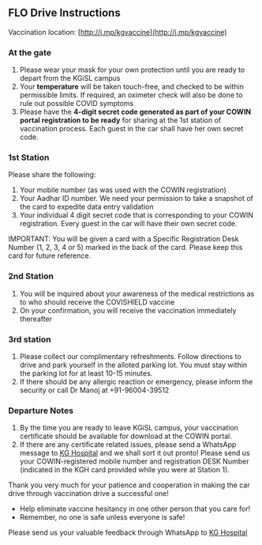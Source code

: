 <!-- title: Final Instructions for FLO Drive -->

## FLO Drive Instructions

Vaccination location: [http://j.mp/kgvaccine](http://j.mp/kgvaccine)

### At the gate
1. Please wear your mask for your own protection until you are ready to depart from the KGiSL campus 
2. Your **temperature** will be taken touch-free, and checked to be within permissible limits. If required, an oximeter check will also be done to rule out possible COVID symptoms 
3. Please have the **4-digit secret code generated as part of your COWIN portal registration to be ready** for sharing at the 1st station of vaccination process. Each guest in the car shall have her own secret code. 

### 1st Station
Please share the following: 
1. Your mobile number (as was used with the COWIN registration) 
2. Your Aadhar ID number. We need your permission to take a snapshot of the card to expedite data entry validation
3. Your individual 4 digit secret code that is corresponding to your COWIN registration. Every guest in the car will have their own secret code. 

IMPORTANT: You will be given a card with a Specific Registration Desk Number (1, 2, 3, 4 or 5) marked in the back of the card. Please keep this card for future reference. 

### 2nd Station 
1. You will be inquired about your awareness of the medical restrictions as to who should receive the COVISHIELD vaccine
2. On your confirmation, you will receive the vaccination immediately thereafter 

### 3rd station  
1. Please collect our complimentary refreshments. Follow directions to drive and park yourself in the alloted parking lot. You must stay within the parking lot for at least 10-15 minutes. 
2. If there should be any allergic reaction or emergency, please inform the security or call Dr Manoj at +91-96004-39512

### Departure Notes
1. By the time you are ready to leave KGiSL campus, your vaccination certificate should be available for download at the COWIN portal. 
2. If there are any certificate related issues, please send a WhatsApp message to [KG Hospital](https://api.whatsapp.com/send?phone=919626196262&text=Have20%not20%received%20my20%vaccine20%certificate) and we shall sort it out pronto! Please send us your COWIN-registered mobile number and registration DESK Number (indicated in the KGH card provided while you were at Station 1). 

Thank you very much for your patience and cooperation in making the  car drive through vaccination drive a successful one!  
  - Help eliminate vaccine hesitancy in one other person that you care for!
  - Remember, no one is safe unless everyone is safe! 

Please send us your valuable feedback through WhatsApp to [KG Hospital](https://api.whatsapp.com/send?phone=919626196262")








